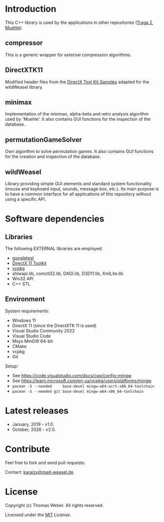 # Introduction
This C++ library is used by the applications in other repositories ([Traga 2](https://github.com/madweasel/Traga-2), [Muehle](https://github.com/madweasel/Muehle)). 

## compressor
This is a generic wrapper for external compression algorithms.

## DirectXTK11
Modified header files from the [DirectX Tool Kit Samples](https://github.com/walbourn/directxtk-samples) adapted for the wildWeasel library.

## minimax
Implementation of the minimax, alpha-beta and retro analysis algorithm used by 'Muehle'. It also contains GUI functions for the inspection of the database.

## permutationGameSolver
Own algorithm to solve permutation games. It also contains GUI functions for the creation and inspection of the database.

## wildWeasel
Library providing simple GUI elements and standard system functionality (mouse and keyboard input, sounds, message box, etc.). 
Its main purpose is to have a common interface for all applications of this repository without using a specific API.

# Software dependencies

## Libraries
The following EXTERNAL libraries are employed:
- [googletest](https://github.com/google/googletest)
- [DirectX 11 Toolkit](https://github.com/Microsoft/DirectXTK)
- [vcpkg](https://github.com/microsoft/vcpkg)
- shlwapi.lib, comctl32.lib, DXGI.lib, D3D11.lib, XmlLite.lib
- Win32 API
- C++ STL

## Environment
System requirements:
- Windows 11
- DirectX 11 (since the DirectXTK 11 is used)
- Visual Studio Community 2022
- Visual Studio Code
- Msys MinGW 64-bit 
- CMake
- vcpkg
- Git 

Setup:
- See https://code.visualstudio.com/docs/cpp/config-mingw
- See https://learn.microsoft.com/en-us/vcpkg/users/platforms/mingw
- `pacman -S --needed     base-devel mingw-w64-ucrt-x86_64-toolchain`
- `pacman -S --needed git base-devel mingw-w64-x86_64-toolchain`

# Latest releases
- January, 2019 - v1.0.
- October, 2026 - v2.0.

# Contribute
Feel free to fork and send pull requests.

Contact: [karaizy@mad-weasel.de](mailto:karaizy@mad-weasel.de).

# License
Copyright (c) Thomas Weber. All rights reserved.

Licensed under the [MIT](LICENSE) License.
